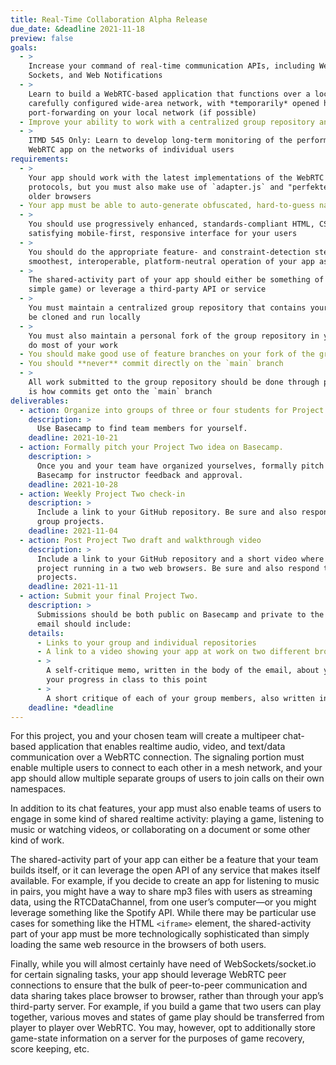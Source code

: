 ```yaml
---
title: Real-Time Collaboration Alpha Release
due_date: &deadline 2021-11-18
preview: false
goals:
  - >
    Increase your command of real-time communication APIs, including WebRTC, Web Workers, Web
    Sockets, and Web Notifications
  - >
    Learn to build a WebRTC-based application that functions over a local-area network or a
    carefully configured wide-area network, with *temporarily* opened high-numbered ports and
    port-forwarding on your local network (if possible)
  - Improve your ability to work with a centralized group repository and an individual fork
  - >
    ITMD 545 Only: Learn to develop long-term monitoring of the performance and effects of your
    WebRTC app on the networks of individual users
requirements:
  - >
    Your app should work with the latest implementations of the WebRTC specification and its
    protocols, but you must also make use of `adapter.js` and "perfekted negotiation" fallbacks for
    older browsers
  - Your app must be able to auto-generate obfuscated, hard-to-guess namespaces for users
  - >
    You should use progressively enhanced, standards-compliant HTML, CSS, and JavaScript to build a
    satisfying mobile-first, responsive interface for your users
  - >
    You should do the appropriate feature- and constraint-detection steps necessary to ensure the
    smoothest, interoperable, platform-neutral operation of your app as possible
  - >
    The shared-activity part of your app should either be something of your group’s creation (like a
    simple game) or leverage a third-party API or service
  - >
    You must maintain a centralized group repository that contains your ExpressJS app, which can
    be cloned and run locally
  - >
    You must also maintain a personal fork of the group repository in your GitHub account where you
    do most of your work
  - You should make good use of feature branches on your fork of the group repository
  - You should **never** commit directly on the `main` branch
  - >
    All work submitted to the group repository should be done through pull requests on GitHub, which
    is how commits get onto the `main` branch
deliverables:
  - action: Organize into groups of three or four students for Project Two.
    description: >
      Use Basecamp to find team members for yourself.
    deadline: 2021-10-21
  - action: Formally pitch your Project Two idea on Basecamp.
    description: >
      Once you and your team have organized yourselves, formally pitch your Project Two idea on
      Basecamp for instructor feedback and approval.
    deadline: 2021-10-28
  - action: Weekly Project Two check-in
    description: >
      Include a link to your GitHub repository. Be sure and also respond to the progress of other
      group projects.
    deadline: 2021-11-04
  - action: Post Project Two draft and walkthrough video
    description: >
      Include a link to your GitHub repository and a short video where your group talks through your
      project running in a two web browsers. Be sure and also respond to the progress of other group
      projects.
    deadline: 2021-11-11
  - action: Submit your final Project Two.
    description: >
      Submissions should be both public on Basecamp and private to the instructor’s email. Your
      email should include:
    details:
      - Links to your group and individual repositories
      - A link to a video showing your app at work on two different browsers
      - >
        A self-critique memo, written in the body of the email, about your work on the project and
        your progress in class to this point
      - >
        A short critique of each of your group members, also written in the body of the email
    deadline: *deadline
---
```


For this project, you and your chosen team will create a multipeer chat-based application that
enables realtime audio, video, and text/data communication over a WebRTC connection. The signaling
portion must enable multiple users to connect to each other in a mesh network, and your app should
allow multiple separate groups of users to join calls on their own namespaces.

In addition to its chat features, your app must also enable teams of users to engage in some kind of
shared realtime activity: playing a game, listening to music or watching videos, or collaborating on
a document or some other kind of work.

The shared-activity part of your app can either be a feature that your team builds itself, or it can
leverage the open API of any service that makes itself available. For example, if you decide to
create an app for listening to music in pairs, you might have a way to share mp3 files with users as
streaming data, using the RTCDataChannel, from one user’s computer—or you might leverage something
like the Spotify API. While there may be particular use cases for something like the HTML `<iframe>`
element, the shared-activity part of your app must be more technologically sophisticated than simply
loading the same web resource in the browsers of both users.

Finally, while you will almost certainly have need of WebSockets/socket.io for certain signaling
tasks, your app should leverage WebRTC peer connections to ensure that the bulk of peer-to-peer
communication and data sharing takes place browser to browser, rather than through your app’s
third-party server. For example, if you build a game that two users can play together, various moves
and states of game play should be transferred from player to player over WebRTC. You may, however,
opt to additionally store game-state information on a server for the purposes of game recovery,
score keeping, etc.
